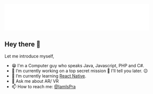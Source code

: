 ![Isuru Prabath](https://raw.githubusercontent.com/IamIsPra/IamIsPra/master/signature.gif)

## Hey there 👋

Let me introduce myself,

- 😁 I'm a Computer guy who speaks Java, Javascript, PHP and C#.
- 🔭 I’m currently working on a top secret mission 🤫 I'll tell you later. 😉
- 🌱 I’m currently learning [React Native](https://github.com/facebook/react-native).
- 💬 Ask me about AR/ VR
- 📫 How to reach me: [@IamIsPra](https://twitter.com/IamIsPra)
